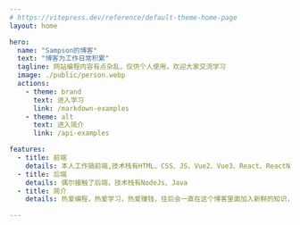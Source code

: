 ```yaml
---
# https://vitepress.dev/reference/default-theme-home-page
layout: home

hero:
  name: "Sampson的博客"
  text: "博客为工作日常积累"
  tagline: 网站编程内容有点杂乱，仅供个人使用，欢迎大家交流学习
  image: ./public/person.webp
  actions:
    - theme: brand
      text: 进入学习
      link: /markdown-examples
    - theme: alt
      text: 进入简介
      link: /api-examples

features:
  - title: 前端
    details: 本人工作搞前端,技术栈有HTML、CSS、JS、Vue2、Vue3、React、ReactNative、NextJs、NuxtJs、Uniapp、ThreeJs、Electron、Echarts、微信小程序以及各个技术栈所需的组件库（等等）
  - title: 后端
    details: 偶尔接触了后端，技术栈有NodeJs、Java
  - title: 简介
    details: 热爱编程，热爱学习，热爱赚钱，往后会一直在这个博客里面加入新鲜的知识，如前后端开发小技巧，组件库封装，新知识灌入，总的来说，我的博客网站会很杂乱，但都是真知识，欢迎大家一起收藏学习

---
```


<style lang="less">
:root {
  --vp-home-hero-image-background-image: linear-gradient( -45deg, #bd34fe 50%, #47caff 50% );
  --vp-home-hero-image-filter: blur(72px);
}

.VPHome {
  /* height:100vh; */
}

.VPHero {
  /* height:100vh; */
  /* background-image: url('./public/bg.png'); */
  background-size: cover;
  background-position: center;
  background-repeat: no-repeat;
}

.VPHero .container {
  background-color: rgba(255, 255, 255, 0.9);
  padding: 20px;
  border-radius: 10px;
}

.VPFeatures .container {
  background-color: rgba(255, 255, 255, 0.9);
  padding: 20px;
  border-radius: 10px;
}

.VPNavBar {
 box-shadow: 1px 1px 7px #857e7e;
}

.VPImage {
  border-radius: 10px;
}
</style>

